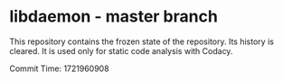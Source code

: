# libdaemon - master branch

This repository contains the frozen state of the repository.
Its history is cleared. It is used only for static code
analysis with Codacy.

Commit Time: 1721960908